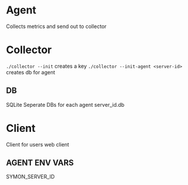 # Agent 
Collects metrics and send out to collector

# Collector
`./collector --init` creates a key
`./collector --init-agent <server-id>` creates db for agent

## DB
SQLite
Seperate DBs for each agent server_id.db

# Client
Client for users
web client 

## AGENT ENV VARS
SYMON_SERVER_ID